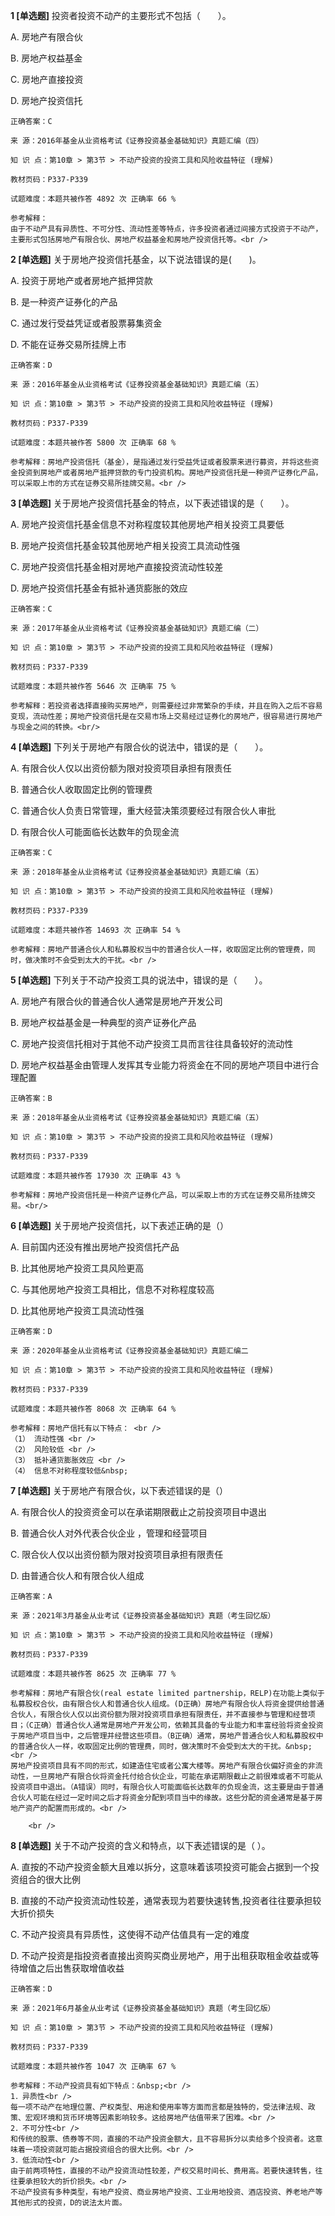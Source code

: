 **1 [单选题]** 
投资者投资不动产的主要形式不包括（　　）。

A. 房地产有限合伙

B. 房地产权益基金

C. 房地产直接投资

D. 房地产投资信托

```
正确答案：C

来 源：2016年基金从业资格考试《证券投资基金基础知识》真题汇编（四）

知 识 点：第10章 > 第3节 > 不动产投资的投资工具和风险收益特征 (理解)

教材页码：P337-P339

试题难度：本题共被作答 4892 次 正确率 66 %

参考解释：
由于不动产具有异质性、不可分性、流动性差等特点，许多投资者通过间接方式投资于不动产，主要形式包括房地产有限合伙、房地产权益基金和房地产投资信托等。<br />

```


**2 [单选题]** 关于房地产投资信托基金，以下说法错误的是(&emsp;&emsp;)。

A. 投资于房地产或者房地产抵押贷款

B. 是一种资产证券化的产品

C. 通过发行受益凭证或者股票募集资金

D. 不能在证券交易所挂牌上市

```
正确答案：D

来 源：2016年基金从业资格考试《证券投资基金基础知识》真题汇编（五）

知 识 点：第10章 > 第3节 > 不动产投资的投资工具和风险收益特征 (理解)

教材页码：P337-P339

试题难度：本题共被作答 5800 次 正确率 68 %

参考解释：房地产投资信托（基金），是指通过发行受益凭证或者股票来进行募资，并将这些资金投资到房地产或者房地产抵押贷款的专门投资机构。房地产投资信托是一种资产证券化产品，可以采取上市的方式在证券交易所挂牌交易。<br />

```


**3 [单选题]** 关于房地产投资信托基金的特点，以下表述错误的是（　　）。

A. 房地产投资信托基金信息不对称程度较其他房地产相关投资工具要低

B. 房地产投资信托基金较其他房地产相关投资工具流动性强

C. 房地产投资信托基金相对房地产直接投资流动性较差

D. 房地产投资信托基金有抵补通货膨胀的效应<br/>

```
正确答案：C

来 源：2017年基金从业资格考试《证券投资基金基础知识》真题汇编（二）

知 识 点：第10章 > 第3节 > 不动产投资的投资工具和风险收益特征 (理解)

教材页码：P337-P339

试题难度：本题共被作答 5646 次 正确率 75 %

参考解释：若投资者选择直接购买房地产，则需要经过非常繁杂的手续，并且在购入之后不容易变现，流动性差；房地产投资信托是在交易市场上交易经过证券化的房地产，很容易进行房地产与现金之间的转换。<br/>
```


**4 [单选题]** 下列关于房地产有限合伙的说法中，错误的是（&emsp;&emsp;）。

A. 有限合伙人仅以出资份额为限对投资项目承担有限责任

B. 普通合伙人收取固定比例的管理费

C. 普通合伙人负责日常管理，重大经营决策须要经过有限合伙人审批

D. 有限合伙人可能面临长达数年的负现金流

```
正确答案：C

来 源：2018年基金从业资格考试《证券投资基金基础知识》真题汇编（五）

知 识 点：第10章 > 第3节 > 不动产投资的投资工具和风险收益特征 (理解)

教材页码：P337-P339

试题难度：本题共被作答 14693 次 正确率 54 %

参考解释：房地产普通合伙人和私募股权当中的普通合伙人一样，收取固定比例的管理费，同时，做决策时不会受到太大的干扰。<br />
```


**5 [单选题]** 下列关于不动产投资工具的说法中，错误的是（　　）。

A. 房地产有限合伙的普通合伙人通常是房地产开发公司

B. 房地产权益基金是一种典型的资产证券化产品

C. 房地产投资信托相对于其他不动产投资工具而言往往具备较好的流动性

D. 房地产权益基金由管理人发挥其专业能力将资金在不同的房地产项目中进行合理配置<br/>

```
正确答案：B

来 源：2018年基金从业资格考试《证券投资基金基础知识》真题汇编（五）

知 识 点：第10章 > 第3节 > 不动产投资的投资工具和风险收益特征 (理解)

教材页码：P337-P339

试题难度：本题共被作答 17930 次 正确率 43 %

参考解释：房地产投资信托是一种资产证券化产品，可以采取上市的方式在证券交易所挂牌交易。<br/>
```


**6 [单选题]** 关于房地产投资信托，以下表述正确的是（）

A. 目前国内还没有推出房地产投资信托产品

B. 比其他房地产投资工具风险更高

C. 与其他房地产投资工具相比，信息不对称程度较高

D. 比其他房地产投资工具流动性强 

```
正确答案：D

来 源：2020年基金从业资格考试《证券投资基金基础知识》真题汇编二

知 识 点：第10章 > 第3节 > 不动产投资的投资工具和风险收益特征 (理解)

教材页码：P337-P339

试题难度：本题共被作答 8068 次 正确率 64 %

参考解释：房地产信托有以下特点： <br />
（1） 流动性强 <br />
（2） 风险较低 <br />
（3） 抵补通货膨胀效应 <br />
（4） 信息不对称程度较低&nbsp;
```


**7 [单选题]** 关于房地产有限合伙，以下表述错误的是（）

A. 有限合伙人的投资资金可以在承诺期限截止之前投资项目中退出

B. 普通合伙人对外代表合伙企业 ，管理和经营项目

C. 限合伙人仅以出资份额为限对投资项目承担有限责任

D. 由普通合伙人和有限合伙人组成

```
正确答案：A

来 源：2021年3月基金从业考试《证券投资基金基础知识》真题（考生回忆版）

知 识 点：第10章 > 第3节 > 不动产投资的投资工具和风险收益特征 (理解)

教材页码：P337-P339

试题难度：本题共被作答 8625 次 正确率 77 %

参考解释：房地产有限合伙(real estate limited partnership，RELP)在功能上类似于私募股权合伙，由有限合伙人和普通合伙人组成。(D正确）房地产有限合伙人将资金提供给普通合伙人，有限合伙人仅以出资份额为限对投资项目承担有限责任，并不直接参与管理和经营项目；（C正确）普通合伙人通常是房地产开发公司，依赖其具备的专业能力和丰富经验将资金投资于房地产项目当中，之后管理并经营这些项目。（B正确）通常，房地产普通合伙人和私募股权中的普通合伙人一样，收取固定比例的管理费，同时，做决策时不会受到太大的干扰。&nbsp;<br />
房地产投资项目具有不同的形式，如建造住宅或者公寓大楼等。房地产有限合伙偏好资金的非流动性，一旦房地产有限合伙将资金托付给合伙企业，可能在承诺期限截止之前很难或者不可能从投资项目中退出。（A错误）同时，有限合伙人可能面临长达数年的负现金流，这主要是由于普通合伙人可能在经过一定时间之后才将资金分配到项目当中的缘故。这些分配的资金通常是基于房地产资产的配置而形成的。<br />

	<br />

```


**8 [单选题]** 关于不动产投资的含义和特点，以下表述错误的是（ ）。

A. 直按的不动产投资金额大且难以拆分，这意味着该项投资可能会占据到一个投资组合的很大比例

B. 直接的不动产投资流动性较差，通常表现为若要快速转售,投资者往往要承担较大折价损失

C. 不动产投资具有异质性，这使得不动产估值具有一定的难度

D. 不动产投资是指投资者直接出资购买商业房地产，用于出租获取租金收益或等待增值之后出售获取增值收益

```
正确答案：D

来 源：2021年6月基金从业考试《证券投资基金基础知识》真题（考生回忆版）

知 识 点：第10章 > 第3节 > 不动产投资的投资工具和风险收益特征 (理解)

教材页码：P337-P339

试题难度：本题共被作答 1047 次 正确率 67 %

参考解释：不动产投资具有如下特点：&nbsp;<br />
1．异质性<br />
每一项不动产在地理位置、产权类型、用途和使用率等方面而言都是独特的，受法律法规、政策、宏观环境和货币环境等因素影响较多。这给房地产估值带来了困难。<br />
2．不可分性<br />
和传统的股票、债券等不同，直接的不动产投资金额大，且不容易拆分以卖给多个投资者。这意味着一项投资就可能占据投资组合的很大比例。<br />
3．低流动性<br />
由于前两项特性，直接的不动产投资流动性较差，产权交易时间长、费用高。若要快速转售，往往要承担较大的折价损失。<br />
不动产投资有多种类型，有地产投资、商业房地产投资、工业用地投资、酒店投资、养老地产等其他形式的投资，D的说法太片面。
```

